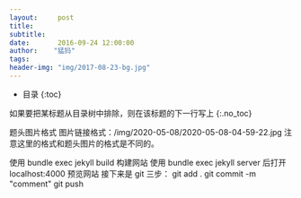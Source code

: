 ```yaml
---
layout:     post
title:      
subtitle:   
date:       2016-09-24 12:00:00
author:    "猛犸"
tags: 
header-img: "img/2017-08-23-bg.jpg"
---
```



* 目录
{:toc}


如果要把某标题从目录树中排除，则在该标题的下一行写上 {:.no_toc}

题头图片格式
图片链接格式：/img/2020-05-08/2020-05-08-04-59-22.jpg
注意这里的格式和题头图片的格式是不同的。

使用 bundle exec jekyll build 构建网站
使用 bundle exec jekyll server 后打开 localhost:4000 预览网站
接下来是 git 三步：
git add .
git commit -m "comment"
git push 
